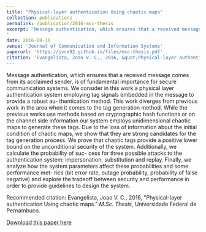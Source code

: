 ```yaml
---
title: "Physical-layer authentication Using chaotic maps"
collection: publications
permalink: /publication/2016-msc-thesis
excerpt: 'Message authentication, which ensures that a received message comes from its acclaimed sender, is of fundamental importance for secure communication systems. We consider in this work a physical layer authentication system employing tag signals embedded in the message to provide a robust au- thentication method. This work diverges from previous work in the area when it comes to the tag generation method. While the previous works use methods based on cryptographic hash functions or on the channel side information our system employs unidimensional chaotic maps to generate these tags. Due to the loss of information about the initial condition of chaotic maps, we show that they are strong candidates for the tag generation process. We prove that chaotic tags provide a positive lower bound on the unconditional security of the system. Additionally, we calculate the probability of suc- cess for three possible attacks to the authentication system: impersonation, substitution and replay. Finally, we analyze how the system parameters affect these probabilities and some performance met- rics (bit error rate, outage probability, probability of false negative) and explore the tradeoff between security and performance in order to provide guidelines to design the system.
'
date: 2016-08-16
venue: 'Journal of Communication and Information Systems'
paperurl: 'https://jvce92.github.io/files/msc-thesis.pdf'
citation: 'Evangelista, Joao V. C., 2016, &quot;Physical-layer authentication Using chaotic maps.&quot; <i>M.Sc. Thesis</i>, Universidade Federal de Pernambuco.'
---
```


Message authentication, which ensures that a received message comes from its acclaimed sender, is of fundamental importance for secure communication systems. We consider in this work a physical layer authentication system employing tag signals embedded in the message to provide a robust au- thentication method. This work diverges from previous work in the area when it comes to the tag generation method. While the previous works use methods based on cryptographic hash functions or on the channel side information our system employs unidimensional chaotic maps to generate these tags. Due to the loss of information about the initial condition of chaotic maps, we show that they are strong candidates for the tag generation process. We prove that chaotic tags provide a positive lower bound on the unconditional security of the system. Additionally, we calculate the probability of suc- cess for three possible attacks to the authentication system: impersonation, substitution and replay. Finally, we analyze how the system parameters affect these probabilities and some performance met- rics (bit error rate, outage probability, probability of false negative) and explore the tradeoff between security and performance in order to provide guidelines to design the system.

Recommended citation: Evangelista, Joao V. C., 2016, &quot;Physical-layer authentication Using chaotic maps.&quot; <i>M.Sc. Thesis</i>, Universidade Federal de Pernambuco.

[Download this paper here](https://jvce92.github.io/files/msc-thesis.pdf)